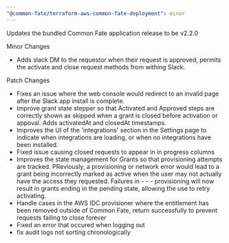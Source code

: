 ```yaml
---
"@common-fate/terraform-aws-common-fate-deployment": minor
---
```

Updates the bundled Common Fate application release to be v2.2.0

Minor Changes
- Adds slack DM to the requestor when their request is approved, permits the activate and close request methods from withing Slack.

Patch Changes
- Fixes an issue where the web console would redirect to an invalid page after the Slack app install is complete.
- Improve grant state stepper so that Activated and Approved steps are correctly shown as skipped when a grant is closed before activation or appoval. Adds activatedAt and closedAt timestamps.
- Improves the UI of the 'integrations' section in the Settings page to indicate when integrations are loading, or when no integrations have been installed.
- Fixed issue causing closed requests to appear in in progress columns
- Improves the state management for Grants so that provisioning attempts are tracked. PReviously, a provisioning or network error would lead to a grant being incorrectly marked as active when the user may not actually have the access they requested. Failures in - - - provisioning will now result in grants ending in the pending state, allowing the use to retry activating.
- Handle cases in the AWS IDC provisioner where the entitlement has been removed outside of Common Fate, return successfully to prevent requests failing to close forever
- Fixed an error that occured when logging out
- fix audit logs not sorting chronologically
